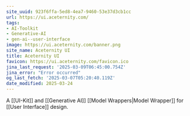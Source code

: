 ```yaml
---
site_uuid: 923f6ffa-5ed8-4ea7-9460-53e37d3cb1cc
url: https://ui.aceternity.com/
tags:
- AI-Toolkit
- Generative-AI
- gen-ai--user-interface
image: https://ui.aceternity.com/banner.png
site_name: Aceternity UI
title: Aceternity UI
favicon: https://ui.aceternity.com/favicon.ico
jina_last_request: '2025-03-09T06:45:00.754Z'
jina_error: "Error occurred"
og_last_fetch: '2025-03-07T05:20:40.119Z'
date_modified: 2025-03-24
---
```



A [[UI-Kit]] and [[Generative AI]] [[Model Wrappers|Model Wrapper]] for [[User Interface]] design.

